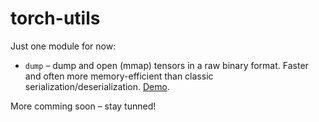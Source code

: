 # torch-utils

Just one module for now:

- `dump` – dump and open (mmap) tensors in a raw binary format. Faster and often more memory-efficient than classic serialization/deserialization. [Demo](dump-demo.ipynb).

More comming soon – stay tunned!
